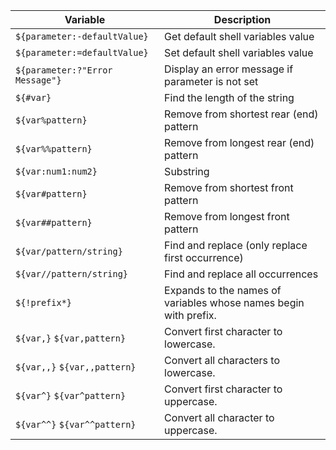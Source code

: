 
| Variable| Description
|----|----
|`${parameter:-defaultValue}`|    Get default shell variables value
|`${parameter:=defaultValue}`|    Set default shell variables value
|`${parameter:?"Error Message"}`|    Display an error message if parameter is not set
|`${#var}`|    Find the length of the string
|`${var%pattern}`|    Remove from shortest rear (end) pattern
|`${var%%pattern}`|    Remove from longest rear (end) pattern
|`${var:num1:num2}`|    Substring
|`${var#pattern}`|    Remove from shortest front pattern
|`${var##pattern}`|    Remove from longest front pattern
|`${var/pattern/string}`|    Find and replace (only replace first occurrence)
|`${var//pattern/string}`|    Find and replace all occurrences
|`${!prefix*}`|    Expands to the names of variables whose names begin with prefix.
|`${var,}` `${var,pattern}`|    Convert first character to lowercase.
|`${var,,}` `${var,,pattern}`|    Convert all characters to lowercase.
|`${var^}` `${var^pattern}`|    Convert first character to uppercase.
|`${var^^}` `${var^^pattern}`|    Convert all character to uppercase.